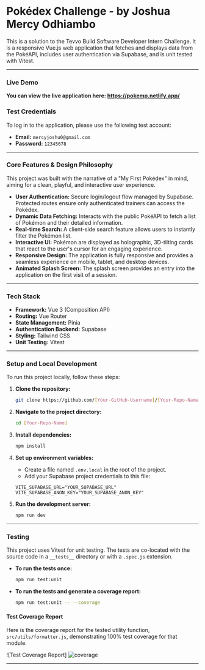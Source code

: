 # Pokédex Challenge - by Joshua Mercy Odhiambo

This is a solution to the Tevvo Build Software Developer Intern Challenge. It is a responsive Vue.js web application that fetches and displays data from the PokéAPI, includes user authentication via Supabase, and is unit tested with Vitest.

---

### **Live Demo**

**You can view the live application here: https://pokemp.netlify.app/**
### **Test Credentials**

To log in to the application, please use the following test account:

*   **Email:** `mercyjoshu0@gmail.com`
*   **Password:** `12345678`

---

### **Core Features & Design Philosophy**

This project was built with the narrative of a "My First Pokédex" in mind, aiming for a clean, playful, and interactive user experience.

*   **User Authentication:** Secure login/logout flow managed by Supabase. Protected routes ensure only authenticated trainers can access the Pokédex.
*   **Dynamic Data Fetching:** Interacts with the public PokéAPI to fetch a list of Pokémon and their detailed information.
*   **Real-time Search:** A client-side search feature allows users to instantly filter the Pokémon list.
*   **Interactive UI:** Pokémon are displayed as holographic, 3D-tilting cards that react to the user's cursor for an engaging experience.
*   **Responsive Design:** The application is fully responsive and provides a seamless experience on mobile, tablet, and desktop devices.
*   **Animated Splash Screen:** The splash screen provides an  entry into the application on the first visit of a session.

---

### **Tech Stack**

*   **Framework:** Vue 3 (Composition API)
*   **Routing:** Vue Router
*   **State Management:** Pinia
*   **Authentication Backend:** Supabase
*   **Styling:** Tailwind CSS
*   **Unit Testing:** Vitest

---

### **Setup and Local Development**

To run this project locally, follow these steps:

1.  **Clone the repository:**
    ```bash
    git clone https://github.com/[Your-GitHub-Username]/[Your-Repo-Name].git
    ```

2.  **Navigate to the project directory:**
    ```bash
    cd [Your-Repo-Name]
    ```

3.  **Install dependencies:**
    ```bash
    npm install
    ```

4.  **Set up environment variables:**
    *   Create a file named `.env.local` in the root of the project.
    *   Add your Supabase project credentials to this file:
      ```
      VITE_SUPABASE_URL="YOUR_SUPABASE_URL"
      VITE_SUPABASE_ANON_KEY="YOUR_SUPABASE_ANON_KEY"
      ```

5.  **Run the development server:**
    ```bash
    npm run dev
    ```

---

### **Testing**

This project uses Vitest for unit testing. The tests are co-located with the source code in a `__tests__` directory or with a `.spec.js` extension.

*   **To run the tests once:**
    ```bash
    npm run test:unit
    ```

*   **To run the tests and generate a coverage report:**
    ```bash
    npm run test:unit -- --coverage
    ```

#### **Test Coverage Report**

Here is the coverage report for the tested utility function, `src/utils/formatter.js`, demonstrating 100% test coverage for that module.

![Test Coverage Report]
![coverage](https://github.com/user-attachments/assets/587b465d-d7de-4f1a-8bdc-4fe9978d26ca)


---

